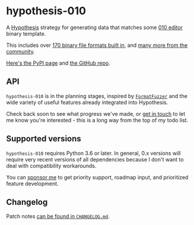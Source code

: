# hypothesis-010

A [Hypothesis](https://hypothesis.readthedocs.io) strategy for generating data
that matches some [010 editor](https://www.sweetscape.com/010editor/)
binary template.

This includes over [170 binary file formats built in](https://www.sweetscape.com/010editor/repository/templates/),
and [many more from the community](https://www.google.com/search?q=github+010+templates).

[Here's the PyPI page](https://pypi.org/project/hypothesis-010/) and
[the GitHub repo](https://github.com/Zac-HD/hypothesis-010).

## API

`hypothesis-010` is in the planning stages, inspired by
[`FormatFuzzer`](https://uds-se.github.io/FormatFuzzer/) and the wide variety of
useful features already integrated into Hypothesis.

Check back soon to see what progress we've made, or [get in touch](mailto:zac@zhd.dev)
to let me know you're interested - this is a long way from the top of my todo list.


## Supported versions

`hypothesis-010` requires Python 3.6 or later.
In general, 0.x versions will require very recent versions of all dependencies
because I don't want to deal with compatibility workarounds.

You can [sponsor me](https://github.com/sponsors/Zac-HD) to get priority
support, roadmap input, and prioritized feature development.


## Changelog

Patch notes [can be found in `CHANGELOG.md`](https://github.com/Zac-HD/hypothesis-010/blob/master/CHANGELOG.md).
